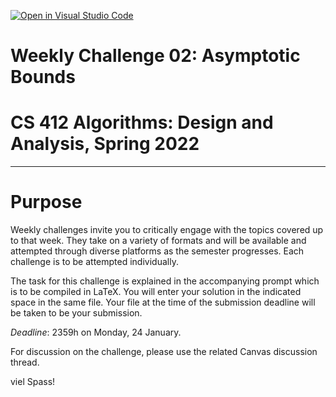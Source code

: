 [![Open in Visual Studio Code](https://classroom.github.com/assets/open-in-vscode-f059dc9a6f8d3a56e377f745f24479a46679e63a5d9fe6f495e02850cd0d8118.svg)](https://classroom.github.com/online_ide?assignment_repo_id=6763712&assignment_repo_type=AssignmentRepo)
# Weekly Challenge 02: Asymptotic Bounds
# CS 412 Algorithms: Design and Analysis, Spring 2022
***

# Purpose

Weekly challenges invite you to critically engage with the topics covered up to that week. They take on a variety of formats and will be available and attempted through diverse platforms as the semester progresses. Each challenge is to be attempted individually.

The task for this challenge is explained in the accompanying prompt which is to be compiled in LaTeX. You will enter your solution in the indicated space in the same file. Your file at the time of the submission deadline will be taken to be your submission.

_Deadline_: 2359h on Monday, 24 January.

For discussion on the challenge, please use the related Canvas discussion thread.

viel Spass!
